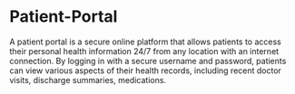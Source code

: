 # Patient-Portal
A patient portal is a secure online platform that allows patients to access their personal health information 24/7 from any location with an internet connection. By logging in with a secure username and password, patients can view various aspects of their health records, including recent doctor visits, discharge summaries, medications.
